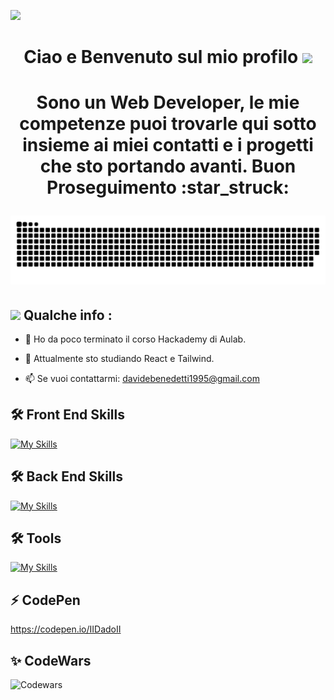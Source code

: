 ![](https://komarev.com/ghpvc/?username=DavideBenedetti95&color=blueviolet)

<h1 align="center">Ciao e Benvenuto sul mio profilo <img src="https://github.com/abdoachhoubi/abdoachhoubi/blob/main/gifs/Hi.gif" width="30"><h1/>

<p align="center">
Sono un Web Developer, le mie competenze puoi trovarle qui sotto insieme ai miei contatti e i progetti che sto portando avanti. Buon Proseguimento :star_struck: <br> 
</p>

<div align="center">
  <img  src="https://github.com/1999AZZAR/1999AZZAR/blob/main/resources/img/grid-snake.svg"
       alt="snake" /></a>
</div>
 
## <picture><img src = "https://github.com/7oSkaaa/7oSkaaa/blob/main/Images/about_me.gif?raw=true" width = 50px></picture> Qualche info :
- 🔭 Ho da poco terminato il corso Hackademy di Aulab.

- 🌱 Attualmente sto studiando React e Tailwind.

- 📫 Se vuoi contattarmi: davidebenedetti1995@gmail.com

## 🛠 Front End Skills
[![My Skills](https://skillicons.dev/icons?i=js,html,css,bootstrap,tailwind,react)](https://skillicons.dev)

## 🛠 Back End Skills
[![My Skills](https://skillicons.dev/icons?i=php,laravel,mysql)](https://skillicons.dev)

## 🛠 Tools 
[![My Skills](https://skillicons.dev/icons?i=git,github,bash,vite)](https://skillicons.dev)

## ⚡ CodePen 
https://codepen.io/IIDadoII


## ✨ CodeWars 
![Codewars](https://github.r2v.ch/codewars?user=IIDadoII&name=true&top_languages=true&stroke=%23b362ff&theme=purple_dark)



<!--
**DavideBenedetti95/DavideBenedetti95** is a ✨ _special_ ✨ repository because its `README.md` (this file) appears on your GitHub profile.


- 🔭 I’m currently working on ...
- 🌱 I’m currently learning ...
- 👯 I’m looking to collaborate on ...
- 🤔 I’m looking for help with ...
- 💬 Ask me about ...
- 📫 How to reach me: ...
- 😄 Pronouns: ...
- ⚡ Fun fact: ...
-->


